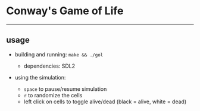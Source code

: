 # Conway's Game of Life
---
## usage
- building and running: `make && ./gol`<br>
	- dependencies: SDL2

- using the simulation:
	- `space` to pause/resume simulation
	- `r` to randomize the cells
	- left click on cells to toggle alive/dead (black = alive, white = dead)

